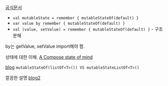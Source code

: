 [공식문서](https://developer.android.com/jetpack/compose/state?hl=ko#state-hoisting)

- `val mutableState = remember { mutableStateOf(default) }`
- `var value by remember { mutableStateOf(default) }`
- `val (value, setValue) = remember { mutableStateOf(default) }` - 구조분해

by는 getValue, setValue import해야 함.


상태에 대한 이해.
[A Compose state of mind](https://www.youtube.com/watch?v=rmv2ug-wW4U)


[blog](https://tigeroakes.com/posts/mutablestateof-list-vs-mutablestatelistof/)
`mutableStateOf(listOf<T>()) VS mutableStateListOf<T>()`


깔끔한 설명
[blog2](https://developer88.tistory.com/entry/Android-Jetpack-Compose-UI-Part1-State)

